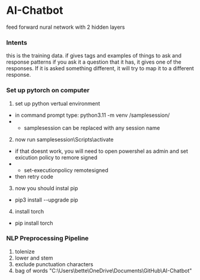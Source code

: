 # AI-Chatbot
feed forward nural network with 2 hidden layers

### Intents
this is the training data. if gives tags and examples of things to ask and response patterns
if you ask it a question that it has, it gives one of the responses. If it is asked something different, it will 
try to map it to a different response.  

### Set up pytorch on computer
1. set up python vertual environment
- in command prompt type:  python3.11 -m venv /samplesession/ 
- - samplesession can be replaced with any session name
2. now run samplesession\Scripts\activate
- if that doesnt work, you will need to open powershel as admin and set exicution policy to remore signed
- - set-executionpolicy remotesigned
- then retry code
3. now you should instal pip
- pip3 install --upgrade pip
4. install torch
- pip install torch

### NLP Preprocessing Pipeline
1. tolenize
2. lower and stem
3. exclude punctuation characters
4. bag of words
"C:\Users\bette\OneDrive\Documents\GitHub\AI-Chatbot"



